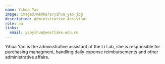 ```yaml
---
name: Yihua Yao
image: images/members/yihua_yao.jpg
description: Administrative Assistant
role: aa
links:
  email: yaoyihua@westlake.edu.cn
---
```



Yihua Yao is the administrative assistant of the Li Lab, she is responsible for purchasing managment, handling daily expense reimbursements and other administrative affairs.
